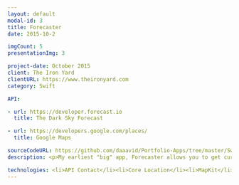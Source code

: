 ```yaml
---
layout: default
modal-id: 3
title: Forecaster
date: 2015-10-2

imgCount: 5
presentationImg: 3

project-date: October 2015
client: The Iron Yard
clientURL: https://www.theironyard.com
category: Swift

API:

- url: https://developer.forecast.io
  title: The Dark Sky Forecast

- url: https://developers.google.com/places/
  title: Google Maps

sourceCodeURL: https://github.com/daaavid/Portfolio-Apps/tree/master/Swift_Forecaster
description: <p>My earliest "big" app, Forecaster allows you to get current weather, detailed weather information, and a weekly forecast for a given location. Users are given the ability to search by zip code, city, or utilize location services in order to determine the weather at their current location and make a list of these locations. These locations are saved via NSCoding and new weather information is loaded in upon re-launching the application.</br></br>This is when I first started experimenting on my own with animation -- It quickly became one of my core assets.</p>

technologies: <li>API Contact</li><li>Core Location</li><li>MapKit</li> <li>NSCoding</li><li>UIView Animation</li>
---
```

